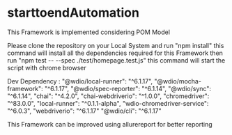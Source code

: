 # starttoendAutomation

This Framework is implemented considering POM Model


Please clone the repository on your Local System and run "npm install" this command will install all the dependencies required for this Framework
then run "npm test -- --spec ./test/homepage.test.js" this command will start the script with chrome browser

Dev Dependency :
"@wdio/local-runner": "^6.1.17",
"@wdio/mocha-framework": "^6.1.17",
"@wdio/spec-reporter": "^6.1.14",
"@wdio/sync": "^6.1.14",
"chai": "^4.2.0",
"chai-webdriverio": "^1.0.0",
"chromedriver": "^83.0.0",
"local-runner": "^0.1.1-alpha",
"wdio-chromedriver-service": "^6.0.3",
"webdriverio": "^6.1.17"
"@wdio/cli": "^6.1.17"


This Framework can be improved using allurereport for better reporting
